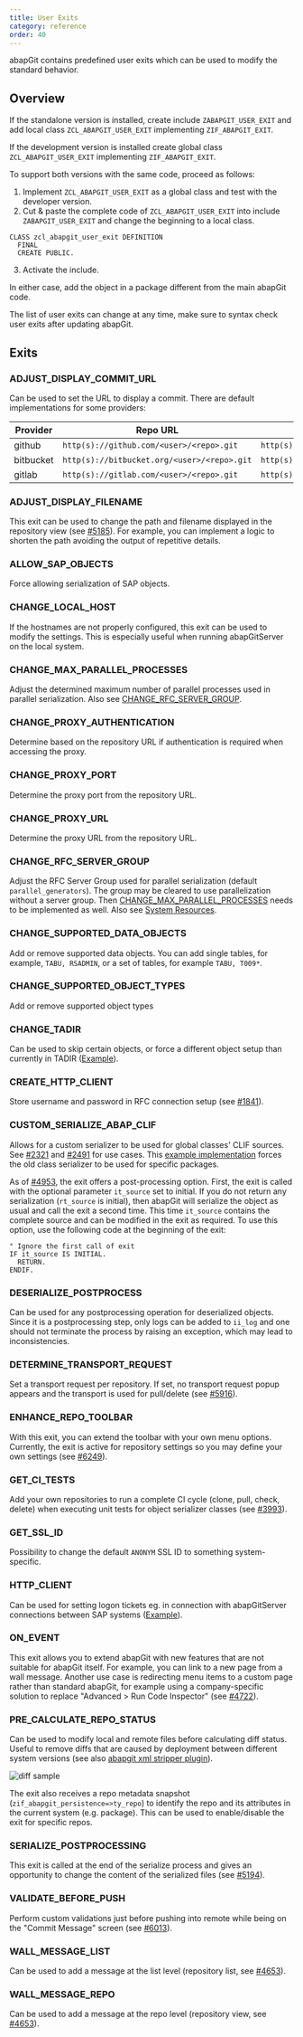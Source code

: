 ```yaml
---
title: User Exits
category: reference
order: 40
---
```


abapGit contains predefined user exits which can be used to modify the standard behavior.

## Overview

If the standalone version is installed, create include `ZABAPGIT_USER_EXIT` and add local class `ZCL_ABAPGIT_USER_EXIT` implementing `ZIF_ABAPGIT_EXIT`.

If the development version is installed create global class `ZCL_ABAPGIT_USER_EXIT` implementing `ZIF_ABAPGIT_EXIT`.

To support both versions with the same code, proceed as follows:

1. Implement `ZCL_ABAPGIT_USER_EXIT` as a global class and test with the developer version.
2. Cut & paste the complete code of `ZCL_ABAPGIT_USER_EXIT` into include `ZABAPGIT_USER_EXIT` and change the beginning to a local class.

```abap
CLASS zcl_abapgit_user_exit DEFINITION
  FINAL
  CREATE PUBLIC.
```

3. Activate the include.

In either case, add the object in a package different from the main abapGit code.

The list of user exits can change at any time, make sure to syntax check user exits after updating abapGit.

## Exits

### ADJUST_DISPLAY_COMMIT_URL

Can be used to set the URL to display a commit. There are default implementations for some providers:

| Provider  | Repo URL                                       | Show Commit URL                                            |
| --------- | ---------------------------------------------- | ---------------------------------------------------------- |
| github    | `http(s)://github.com/<user>/<repo>.git`    | `http(s)://github.com/<user>/<repo>/commit/<sha1>`     |
| bitbucket | `http(s)://bitbucket.org/<user>/<repo>.git` | `http(s)://bitbucket.org/<user>/<repo>/commits/<sha1>` |
| gitlab    | `http(s)://gitlab.com/<user>/<repo>.git`    | `http(s)://gitlab.com/<user>/<repo>/-/commit/<sha1>`  |

### ADJUST_DISPLAY_FILENAME

This exit can be used to change the path and filename displayed in the repository view (see [#5185](https://github.com/abapGit/abapGit/issues/5185)). For example, you can implement a logic to shorten the path avoiding the output of repetitive details.

### ALLOW_SAP_OBJECTS

Force allowing serialization of SAP objects.

### CHANGE_LOCAL_HOST

If the hostnames are not properly configured, this exit can be used to modify the settings. This is especially useful when running abapGitServer on the local system.

### CHANGE_MAX_PARALLEL_PROCESSES

Adjust the determined maximum number of parallel processes used in parallel serialization. Also see [CHANGE_RFC_SERVER_GROUP](#change_rfc_server_group).

### CHANGE_PROXY_AUTHENTICATION

Determine based on the repository URL if authentication is required when accessing the proxy.

### CHANGE_PROXY_PORT

Determine the proxy port from the repository URL.

### CHANGE_PROXY_URL

Determine the proxy URL from the repository URL.

### CHANGE_RFC_SERVER_GROUP

Adjust the RFC Server Group used for parallel serialization (default `parallel_generators`). The group may be cleared to use parallelization without a server group. Then [CHANGE_MAX_PARALLEL_PROCESSES](#change_max_parallel_processes) needs to be implemented as well. Also see [System Resources](/user-guide/setup/settings-personal.md#developer-version).

### CHANGE_SUPPORTED_DATA_OBJECTS

Add or remove supported data objects. You can add single tables, for example, `TABU, RSADMIN`, or a set of tables, for example `TABU, T009*`.

### CHANGE_SUPPORTED_OBJECT_TYPES

Add or remove supported object types

### CHANGE_TADIR

Can be used to skip certain objects, or force a different object setup than currently in TADIR ([Example](https://gist.github.com/larshp/cca0ce0ba65efcde5dfcae416b0484f7)).

### CREATE_HTTP_CLIENT

Store username and password in RFC connection setup (see [#1841](https://github.com/abapGit/abapGit/issues/1841)).

### CUSTOM_SERIALIZE_ABAP_CLIF

Allows for a custom serializer to be used for global classes' CLIF sources. See [#2321](https://github.com/abapGit/abapGit/issues/2321) and [#2491](https://github.com/abapGit/abapGit/pull/2491) for use cases. This [example implementation](https://gist.github.com/fabianlupa/999c8165b89131608b05cd371529fef5) forces the old class serializer to be used for specific packages.

As of [#4953](https://github.com/abapGit/abapGit/pull/4953), the exit offers a post-processing option. First, the exit is called with the optional parameter `it_source` set to initial. If you do not return any serialization (`rt_source` is initial), then abapGit will serialize the object as usual and call the exit a second time. This time `it_source` contains the complete source and can be modified in the exit as required. To use this option, use the following code at the beginning of the exit:

```abap
" Ignore the first call of exit
IF it_source IS INITIAL.
  RETURN.
ENDIF.
```

### DESERIALIZE_POSTPROCESS

Can be used for any postprocessing operation for deserialized objects. Since it is a postprocessing step, only logs can be added to `ii_log` and one should not terminate the process by raising an exception, which may lead to inconsistencies.

### DETERMINE_TRANSPORT_REQUEST

Set a transport request per repository. If set, no transport request popup appears and the transport is used for pull/delete (see [#5916](https://github.com/abapGit/abapGit/pull/5916)).

### ENHANCE_REPO_TOOLBAR

With this exit, you can extend the toolbar with your own menu options. Currently, the exit is active for repository settings so you may define your own settings (see [#6249](https://github.com/abapGit/abapGit/pull/6249)).

### GET_CI_TESTS

Add your own repositories to run a complete CI cycle (clone, pull, check, delete) when executing unit tests for object serializer classes (see [#3993](https://github.com/abapGit/abapGit/pull/3993)).

### GET_SSL_ID

Possibility to change the default `ANONYM` SSL ID to something system-specific.

### HTTP_CLIENT

Can be used for setting logon tickets eg. in connection with abapGitServer connections between SAP systems ([Example](https://gist.github.com/larshp/71609852a79aa1e877f8c4020d18feac)).

### ON_EVENT

This exit allows you to extend abapGit with new features that are not suitable for abapGit itself. For example, you can link to a new page from a wall message. Another use case is redirecting menu items to a custom page rather than standard abapGit, for example using a company-specific solution to replace "Advanced > Run Code Inspector" (see [#4722](https://github.com/abapGit/abapGit/issues/4722)).

### PRE_CALCULATE_REPO_STATUS

Can be used to modify local and remote files before calculating diff status. Useful to remove diffs that are caused by deployment between different system versions (see also [abapgit xml stripper plugin](https://github.com/sbcgua/abapgit_xml_stripper_plugin)).

![diff sample](/img/deployment_diff_difference_sample.png)

The exit also receives a repo metadata snapshot (`zif_abapgit_persistence=>ty_repo`) to identify the repo and its attributes in the current system (e.g. package). This can be used to enable/disable the exit for specific repos.

### SERIALIZE_POSTPROCESSING

This exit is called at the end of the serialize process and gives an opportunity to change the content of the serialized files (see [#5194](https://github.com/abapGit/abapGit/issues/5194)).

### VALIDATE_BEFORE_PUSH

Perform custom validations just before pushing into remote while being on the "Commit Message" screen (see [#6013](https://github.com/abapGit/abapGit/pull/6013)).

### WALL_MESSAGE_LIST

Can be used to add a message at the list level (repository list, see [#4653](https://github.com/abapGit/abapGit/issues/4653)).

### WALL_MESSAGE_REPO

Can be used to add a message at the repo level (repository view, see [#4653](https://github.com/abapGit/abapGit/issues/4653)).
